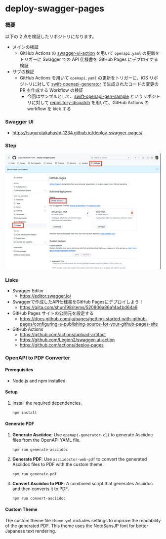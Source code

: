 # deploy-swagger-pages

### 概要

以下の 2 点を検証したリポジトリになります。

- メインの検証
  - GitHub Actions の [swagger-ui-action](https://github.com/Legion2/swagger-ui-action) を用いて `openapi.yaml` の更新をトリガーに Swagger での API 仕様書を GitHub Pages にデプロイする検証
- サブの検証
  - GitHub Actions を用いて `openapi.yaml` の更新をトリガーに、iOS リポジトリに対して [swift-openapi-generator](https://github.com/apple/swift-openapi-generator) で生成されたコードの変更の PR を作成する Workflow の検証
    - 今回はサンプルとして、[swift-openapi-gen-sample](https://github.com/suguruTakahashi-1234/swift-openapi-gen-sample) というリポジトリに対して [repository-dispatch](https://github.com/peter-evans/repository-dispatch) を用いて、GitHub Actions の workflow を kick する

### Swagger UI

- https://sugurutakahashi-1234.github.io/deploy-swagger-pages/

### Step

![](./assets/step1.png)

### Lisks

- Swagger Editor
  - https://editor.swagger.io/
- Swaggerで作成したAPI仕様書をGitHub Pagesにデプロイしよう！
  - https://qiita.com/shun198/items/520806a86a14a4bd64a8
- GitHub Pages サイトの公開元を設定する
  - https://docs.github.com/ja/pages/getting-started-with-github-pages/configuring-a-publishing-source-for-your-github-pages-site
- GitHub Actions
  - https://github.com/actions/upload-artifact
  - https://github.com/Legion2/swagger-ui-action
  - https://github.com/actions/deploy-pages


### OpenAPI to PDF Converter

#### Prerequisites

- Node.js and npm installed.

#### Setup

1. Install the required dependencies.

   ```bash
   npm install
   ```

#### Generate PDF

1. **Generate Asciidoc**: Use `openapi-generator-cli` to generate Asciidoc files from the OpenAPI YAML file.

   ```bash
   npm run generate-asciidoc
   ```

2. **Generate PDF**: Use `asciidoctor-web-pdf` to convert the generated Asciidoc files to PDF with the custom theme.

   ```bash
   npm run generate-pdf
   ```

3. **Convert Asciidoc to PDF**: A combined script that generates Asciidoc and then converts it to PDF.

   ```bash
   npm run convert-asciidoc
   ```

#### Custom Theme

The custom theme file `theme.yml` includes settings to improve the readability of the generated PDF. This theme uses the NotoSansJP font for better Japanese text rendering.

